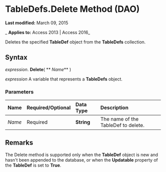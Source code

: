 
# TableDefs.Delete Method (DAO)

 **Last modified:** March 09, 2015

 _ **Applies to:** Access 2013 | Access 2016_

Deletes the specified  **TableDef** object from the **TableDefs** collection.


## Syntax

 _expression_. **Delete**( ** _Name_** )

 _expression_ A variable that represents a **TableDefs** object.


### Parameters



|**Name**|**Required/Optional**|**Data Type**|**Description**|
|:-----|:-----|:-----|:-----|
| _Name_|Required|**String**|The name of the TableDef to delete.|

## Remarks

The Delete method is supported only when the  **TableDef** object is new and hasn't been appended to the database, or when the **Updatable** property of the **TableDef** is set to **True**.

